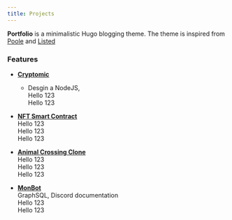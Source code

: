 ```yaml
---
title: Projects
---
```


**Portfolio** is a minimalistic Hugo blogging theme. The theme is inspired from [Poole](https://getpoole.com) and [Listed](https://github.com/ronv/listed)

### Features

- <a href=""> **Cryptomic** </a> <br>
    + Desgin a NodeJS,  <br>
    Hello 123 <br>
    Hello 123 <br>

- <a href="">  **NFT Smart Contract** </a> <br>
    Hello 123 <br>
    Hello 123 <br>
    Hello 123 <br>

- <a href="">   **Animal Crossing Clone** </a> <br>
    Hello 123 <br>
    Hello 123 <br>
    Hello 123 <br>

- <a href="">   **MonBot** </a> <br>
    GraphSQL, Discord documentation <br>
    Hello 123 <br>
    Hello 123 <br>


